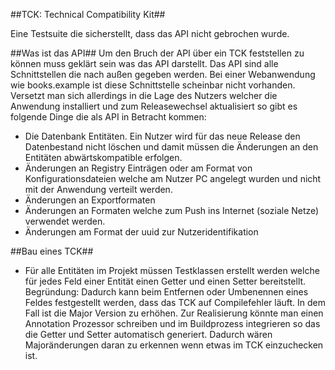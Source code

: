 ##TCK: Technical Compatibility Kit##

Eine Testsuite die sicherstellt, dass das API nicht gebrochen wurde.

##Was ist das API##
Um den Bruch der API über ein TCK feststellen zu können muss geklärt sein was das API darstellt.
Das API sind alle Schnittstellen die nach außen gegeben werden. Bei einer Webanwendung wie books.example 
ist diese Schnittstelle scheinbar nicht vorhanden. Versetzt man sich allerdings in die Lage des Nutzers
welcher die Anwendung installiert und zum Releasewechsel aktualisiert so gibt es folgende Dinge die 
als API in Betracht kommen:
* Die Datenbank Entitäten. Ein Nutzer wird für das neue Release den Datenbestand nicht löschen und damit müssen die
  Änderungen an den Entitäten abwärtskompatible erfolgen.
* Änderungen an Registry Einträgen oder am Format von Konfigurationsdateien welche am Nutzer PC angelegt wurden
  und nicht mit der Anwendung verteilt werden.
* Änderungen an Exportformaten
* Änderungen an Formaten welche zum Push ins Internet (soziale Netze) verwendet werden.
* Änderungen am Format der uuid zur Nutzeridentifikation

##Bau eines TCK##
* Für alle Entitäten im Projekt müssen Testklassen erstellt werden welche für jedes Feld einer Entität einen Getter und einen Setter bereitstellt. 
Begründung: Dadurch kann beim Entfernen oder Umbenennen eines Feldes festgestellt werden, dass das TCK auf Compilefehler läuft. In dem Fall ist die Major Version zu erhöhen. 
Zur Realisierung könnte man einen Annotation Prozessor schreiben und im Buildprozess integrieren so das die Getter und Setter automatisch generiert. Dadurch wären Majoränderungen daran
zu erkennen wenn etwas im TCK einzuchecken ist.




